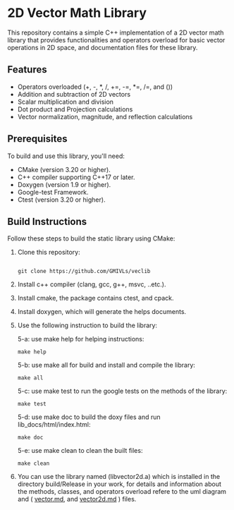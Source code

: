 # 2D Vector Math Library

This repository contains a simple C++ implementation of a 2D vector math library that provides functionalities and operators overload for basic vector operations in 2D space, and documentation files for these library.

## Features

- Operators overloaded (+, -, *, /, +=, -=, *=, /=, and ())
- Addition and subtraction of 2D vectors
- Scalar multiplication and division
- Dot product and Projection calculations
- Vector normalization, magnitude, and reflection calculations

## Prerequisites

To build and use this library, you'll need:

- CMake (version 3.20 or higher).
- C++ compiler supporting C++17 or later.
- Doxygen (version 1.9 or higher).
- Google-test Framework.
- Ctest (version 3.20 or higher).

## Build Instructions

Follow these steps to build the static library using CMake:

1. Clone this repository:
    ```git

    git clone https://github.com/GMIVLs/veclib

    ```
2. Install c++ compiler (clang, gcc, g++, msvc, ..etc.).

3. Install cmake, the package contains ctest, and cpack.

4. Install doxygen, which will generate the helps documents.

5. Use the following instruction to build the library:
   
   5-a: use make help for helping instructions:
   ```
   make help
   ```

   5-b: use make all for build and install and compile the library:
   ```
   make all
   ```

   5-c: use make test to run the google tests on the methods of the library:
   ```
   make test
   ```

   5-d: use make doc to build the doxy files and run lib_docs/html/index.html:
   ```
   make doc
   ```

   5-e: use make clean to clean the built files:
   ```
   make clean
   ```

6. You can use the library named (libvector2d.a) which is installed in the directory build/Release in your work, for details and information about the methods, classes, and operators overload refere to the uml diagram and ( [vector.md](lib_docs/uml/vector.md), and [vector2d.md](lib_docs/uml/vector2d.md) ) files.
